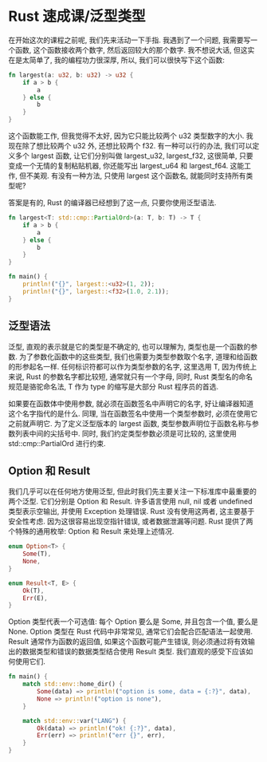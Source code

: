 # Rust 速成课/泛型类型

在开始这次的课程之前呢, 我们先来活动一下手指. 我遇到了一个问题, 我需要写一个函数, 这个函数接收两个数字, 然后返回较大的那个数字. 我不想说大话, 但这实在是太简单了, 我的编程功力很深厚, 所以, 我们可以很快写下这个函数:

```rs
fn largest(a: u32, b: u32) -> u32 {
    if a > b {
        a
    } else {
        b
    }
}
```

这个函数能工作, 但我觉得不太好, 因为它只能比较两个 u32 类型数字的大小. 我现在除了想比较两个 u32 外, 还想比较两个 f32. 有一种可以行的办法, 我们可以定义多个 largest 函数, 让它们分别叫做 largest_u32, largest_f32, 这很简单, 只要变成一个无情的复制粘贴机器, 你还能写出 largest_u64 和 largest_f64. 这能工作, 但不美观. 有没有一种方法, 只使用 largest 这个函数名, 就能同时支持所有类型呢?

答案是有的, Rust 的编译器已经想到了这一点, 只要你使用泛型语法.

```rs
fn largest<T: std::cmp::PartialOrd>(a: T, b: T) -> T {
    if a > b {
        a
    } else {
        b
    }
}

fn main() {
    println!("{}", largest::<u32>(1, 2));
    println!("{}", largest::<f32>(1.0, 2.1));
}
```

## 泛型语法

泛型, 直观的表示就是它的类型是不确定的, 也可以理解为, 类型也是一个函数的参数. 为了参数化函数中的这些类型, 我们也需要为类型参数取个名字, 道理和给函数的形参起名一样. 任何标识符都可以作为类型参数的名字, 这里选用 T, 因为传统上来说, Rust 的参数名字都比较短, 通常就只有一个字母, 同时, Rust 类型名的命名规范是骆驼命名法, T 作为 type 的缩写是大部分 Rust 程序员的首选.

如果要在函数体中使用参数, 就必须在函数签名中声明它的名字, 好让编译器知道这个名字指代的是什么. 同理, 当在函数签名中使用一个类型参数时, 必须在使用它之前就声明它. 为了定义泛型版本的 largest 函数, 类型参数声明位于函数名称与参数列表中间的尖括号中. 同时, 我们约定类型参数必须是可比较的, 这里使用 std::cmp::PartialOrd 进行约束.

## Option 和 Result

我们几乎可以在任何地方使用泛型, 但此时我们先主要关注一下标准库中最重要的两个泛型. 它们分别是 Option 和 Result. 许多语言使用 null, nil 或者 undefined 类型表示空输出, 并使用 Exception 处理错误. Rust 没有使用这两者, 这主要基于安全性考虑. 因为这很容易出现空指针错误, 或者数据泄漏等问题. Rust 提供了两个特殊的通用枚举: Option 和 Result 来处理上述情况.

```rs
enum Option<T> {
    Some(T),
    None,
}

enum Result<T, E> {
    Ok(T),
    Err(E),
}
```

Option 类型代表一个可选值: 每个 Option 要么是 Some, 并且包含一个值, 要么是 None. Option 类型在 Rust 代码中非常常见, 通常它们会配合匹配语法一起使用. Result 通常作为函数的返回值, 如果这个函数可能产生错误, 则必须通过将有效输出的数据类型和错误的数据类型结合使用 Result 类型. 我们直观的感受下应该如何使用它们.

```rs
fn main() {
    match std::env::home_dir() {
        Some(data) => println!("option is some, data = {:?}", data),
        None => println!("option is none"),
    }

    match std::env::var("LANG") {
        Ok(data) => println!("ok! {:?}", data),
        Err(err) => println!("err {}", err),
    }
}
```
